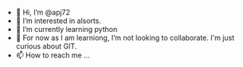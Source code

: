 - 👋 Hi, I’m @apj72
- 👀 I’m interested in alsorts. 
- 🌱 I’m currently learning python
- 💞️ For now as I am learniong, I’m not looking to collaborate. I'm just curious about GIT. 
- 📫 How to reach me ...

<!---
apj72/apj72 is a ✨ special ✨ repository because its `README.md` (this file) appears on your GitHub profile.
You can click the Preview link to take a look at your changes.
--->
